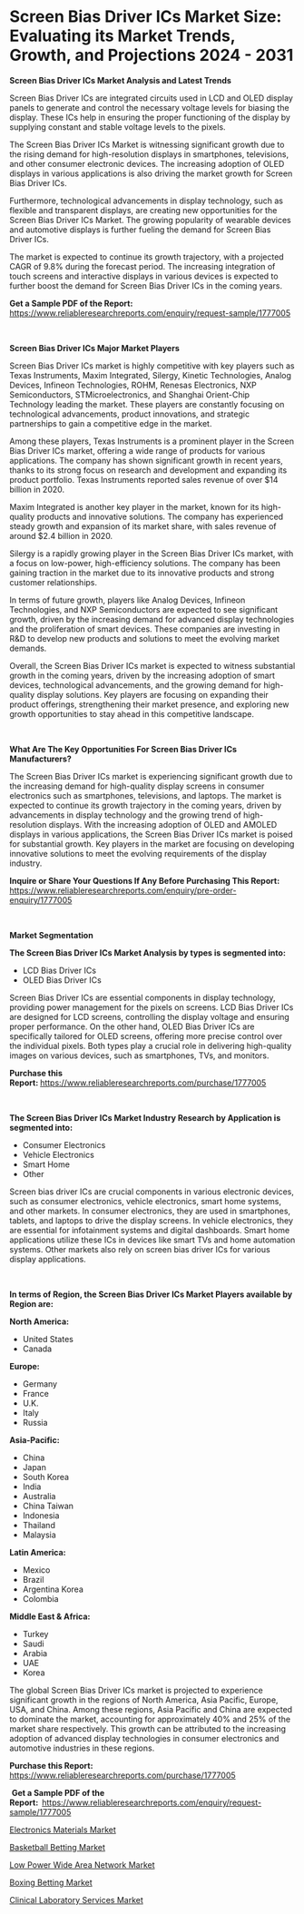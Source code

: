 <p><h1>Screen Bias Driver ICs Market Size: Evaluating its Market Trends, Growth, and Projections 2024 - 2031</h1></p><p><strong>Screen Bias Driver ICs Market Analysis and Latest Trends</strong></p>
<p><p>Screen Bias Driver ICs are integrated circuits used in LCD and OLED display panels to generate and control the necessary voltage levels for biasing the display. These ICs help in ensuring the proper functioning of the display by supplying constant and stable voltage levels to the pixels.</p><p>The Screen Bias Driver ICs Market is witnessing significant growth due to the rising demand for high-resolution displays in smartphones, televisions, and other consumer electronic devices. The increasing adoption of OLED displays in various applications is also driving the market growth for Screen Bias Driver ICs.</p><p>Furthermore, technological advancements in display technology, such as flexible and transparent displays, are creating new opportunities for the Screen Bias Driver ICs Market. The growing popularity of wearable devices and automotive displays is further fueling the demand for Screen Bias Driver ICs.</p><p>The market is expected to continue its growth trajectory, with a projected CAGR of 9.8% during the forecast period. The increasing integration of touch screens and interactive displays in various devices is expected to further boost the demand for Screen Bias Driver ICs in the coming years.</p></p>
<p><strong>Get a Sample PDF of the Report:&nbsp;</strong> <a href="https://www.reliableresearchreports.com/enquiry/request-sample/1777005">https://www.reliableresearchreports.com/enquiry/request-sample/1777005</a></p>
<p>&nbsp;</p>
<p><strong>Screen Bias Driver ICs Major Market Players</strong></p>
<p><p>Screen Bias Driver ICs market is highly competitive with key players such as Texas Instruments, Maxim Integrated, Silergy, Kinetic Technologies, Analog Devices, Infineon Technologies, ROHM, Renesas Electronics, NXP Semiconductors, STMicroelectronics, and Shanghai Orient-Chip Technology leading the market. These players are constantly focusing on technological advancements, product innovations, and strategic partnerships to gain a competitive edge in the market.</p><p>Among these players, Texas Instruments is a prominent player in the Screen Bias Driver ICs market, offering a wide range of products for various applications. The company has shown significant growth in recent years, thanks to its strong focus on research and development and expanding its product portfolio. Texas Instruments reported sales revenue of over $14 billion in 2020.</p><p>Maxim Integrated is another key player in the market, known for its high-quality products and innovative solutions. The company has experienced steady growth and expansion of its market share, with sales revenue of around $2.4 billion in 2020.</p><p>Silergy is a rapidly growing player in the Screen Bias Driver ICs market, with a focus on low-power, high-efficiency solutions. The company has been gaining traction in the market due to its innovative products and strong customer relationships.</p><p>In terms of future growth, players like Analog Devices, Infineon Technologies, and NXP Semiconductors are expected to see significant growth, driven by the increasing demand for advanced display technologies and the proliferation of smart devices. These companies are investing in R&D to develop new products and solutions to meet the evolving market demands.</p><p>Overall, the Screen Bias Driver ICs market is expected to witness substantial growth in the coming years, driven by the increasing adoption of smart devices, technological advancements, and the growing demand for high-quality display solutions. Key players are focusing on expanding their product offerings, strengthening their market presence, and exploring new growth opportunities to stay ahead in this competitive landscape.</p></p>
<p>&nbsp;</p>
<p><strong>What Are The Key Opportunities For Screen Bias Driver ICs Manufacturers?</strong></p>
<p><p>The Screen Bias Driver ICs market is experiencing significant growth due to the increasing demand for high-quality display screens in consumer electronics such as smartphones, televisions, and laptops. The market is expected to continue its growth trajectory in the coming years, driven by advancements in display technology and the growing trend of high-resolution displays. With the increasing adoption of OLED and AMOLED displays in various applications, the Screen Bias Driver ICs market is poised for substantial growth. Key players in the market are focusing on developing innovative solutions to meet the evolving requirements of the display industry.</p></p>
<p><strong>Inquire or Share Your Questions If Any Before Purchasing This Report:</strong> <a href="https://www.reliableresearchreports.com/enquiry/pre-order-enquiry/1777005">https://www.reliableresearchreports.com/enquiry/pre-order-enquiry/1777005</a></p>
<p>&nbsp;</p>
<p><strong>Market Segmentation</strong></p>
<p><strong>The Screen Bias Driver ICs Market Analysis by types is segmented into:</strong></p>
<p><ul><li>LCD Bias Driver ICs</li><li>OLED Bias Driver ICs</li></ul></p>
<p><p>Screen Bias Driver ICs are essential components in display technology, providing power management for the pixels on screens. LCD Bias Driver ICs are designed for LCD screens, controlling the display voltage and ensuring proper performance. On the other hand, OLED Bias Driver ICs are specifically tailored for OLED screens, offering more precise control over the individual pixels. Both types play a crucial role in delivering high-quality images on various devices, such as smartphones, TVs, and monitors.</p></p>
<p><strong>Purchase this Report:&nbsp;</strong><a href="https://www.reliableresearchreports.com/purchase/1777005">https://www.reliableresearchreports.com/purchase/1777005</a></p>
<p>&nbsp;</p>
<p><strong>The Screen Bias Driver ICs Market Industry Research by Application is segmented into:</strong></p>
<p><ul><li>Consumer Electronics</li><li>Vehicle Electronics</li><li>Smart Home</li><li>Other</li></ul></p>
<p><p>Screen bias driver ICs are crucial components in various electronic devices, such as consumer electronics, vehicle electronics, smart home systems, and other markets. In consumer electronics, they are used in smartphones, tablets, and laptops to drive the display screens. In vehicle electronics, they are essential for infotainment systems and digital dashboards. Smart home applications utilize these ICs in devices like smart TVs and home automation systems. Other markets also rely on screen bias driver ICs for various display applications.</p></p>
<p>&nbsp;</p>
<p><strong>In terms of Region, the Screen Bias Driver ICs Market Players available by Region are:</strong></p>
<p>
    <p> <strong> North America: </strong>
        <ul>
            <li>United States</li>
            <li>Canada</li>
        </ul>
        </p> 
    <p> <strong> Europe: </strong>
        <ul>
            <li>Germany</li>
            <li>France</li>
            <li>U.K.</li>
            <li>Italy</li>
            <li>Russia</li>
        </ul>
        </p> 
    <p> <strong> Asia-Pacific: </strong>
        <ul>
            <li>China</li>
            <li>Japan</li>
            <li>South Korea</li>
            <li>India</li>
            <li>Australia</li>
            <li>China Taiwan</li>
            <li>Indonesia</li>
            <li>Thailand</li>
            <li>Malaysia</li>
        </ul>
        </p> 
    <p> <strong> Latin America: </strong>
        <ul>
            <li>Mexico</li>
            <li>Brazil</li>
            <li>Argentina Korea</li>
            <li>Colombia</li>
        </ul>
        </p> 
    <p> <strong> Middle East & Africa: </strong>
        <ul>
            <li>Turkey</li>
            <li>Saudi</li>
            <li>Arabia</li>
            <li>UAE</li>
            <li>Korea</li>
        </ul>
    </p>
    </p>
<p><p>The global Screen Bias Driver ICs market is projected to experience significant growth in the regions of North America, Asia Pacific, Europe, USA, and China. Among these regions, Asia Pacific and China are expected to dominate the market, accounting for approximately 40% and 25% of the market share respectively. This growth can be attributed to the increasing adoption of advanced display technologies in consumer electronics and automotive industries in these regions.</p></p>
<p><strong>Purchase this Report: </strong><a href="https://www.reliableresearchreports.com/purchase/1777005">https://www.reliableresearchreports.com/purchase/1777005</a></p>
<p>&nbsp;<strong>Get a Sample PDF of the Report:&nbsp;&nbsp;</strong><a href="https://www.reliableresearchreports.com/enquiry/request-sample/1777005">https://www.reliableresearchreports.com/enquiry/request-sample/1777005</a></p>
<p><strong></strong></p>
<p><p><a href="https://medium.com/@angelageorge32/electronics-materials-market-exploring-market-share-market-trends-and-future-growth-2febef1c37a1">Electronics Materials Market</a></p><p><a href="https://medium.com/@nelsonhauck/basketball-betting-market-competitive-analysis-market-trends-and-forecast-to-2031-3cf83645778c">Basketball Betting Market</a></p><p><a href="https://medium.com/@irwingibson727/low-power-wide-area-network-market-size-reveals-the-best-marketing-channels-in-global-industry-ad1ffbd18255">Low Power Wide Area Network Market</a></p><p><a href="https://medium.com/@nelsonhauck/boxing-betting-market-competitive-analysis-market-trends-and-forecast-to-2031-d81d0b4bedfd">Boxing Betting Market</a></p><p><a href="https://medium.com/@angelageorge32/clinical-laboratory-services-market-the-key-to-successful-business-strategy-forecast-till-2031-ab69910b7b0b">Clinical Laboratory Services Market</a></p></p>